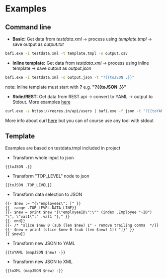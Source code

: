 # Examples
## Command line
- **Basic:** Get data from *testdata.xml* -> process using *template.tmpl* -> save output as *output.txt*
```sh
bafi.exe -i testdata.xml -t template.tmpl -o output.csv
```
- **Inline template:** Get data from *testdata.xml* -> process using inline template -> save output as *output.json*
```sh
bafi.exe -i testdata.xml -o output.json -t "?{{toJSON .}}"
```
note: Inline template must start with **?** e.g. **"?{{toJSON .}}"**

- **Stdin/REST:** Get data from REST api -> convert to YAML -> output to Stdout. More examples [here](https://pkg.go.dev/text/template#hdr-Examples)
```sh
curl.exe -s https://reqres.in/api/users | bafi.exe -f json -t "?{{toYAML .}}"
```
More info about curl [here](https://curl.se/) but you can of course use any tool with stdout

## Template
Examples are based on testdata.tmpl included in project

- Transform whole input to json
```
{{toJSON .}}
```

- Transform "TOP_LEVEL" node to json
```
{{toJSON .TOP_LEVEL}}
```

- Transform data selection to JSON
```
{{- $new := "{\"employees\": [" }}
{{- range .TOP_LEVEL.DATA_LINE}}
{{- $new = print $new "{\"employeeID\":\"" (index .Employee "-ID") "\", \"val1\":" .val1 "}," }}
{{- end}}
{{- /* "slice $new 0 (sub (len $new) 1" - remove trailing comma  */}}
{{- $new = print (slice $new 0 (sub (len $new) 1)) "]}" }}
{{ $new}}
```

- Transform new JSON to YAML
```
{{toYAML (mapJSON $new) -}}
```
- Transform new JSON to XML
```
{{toXML (mapJSON $new) -}}
```
